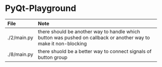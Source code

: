 # PyQt-Playground

| File        | Note                                                                                                             |
| :---------- | :--------------------------------------------------------------------------------------------------------------- |
| ./2/main.py | there should be another way to handle which button was pushed on callback or another way to make it non-blocking |
| ./8/main.py | there shuold be a better way to connect signals of button group                                                  |
